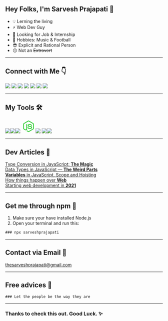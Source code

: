 ## Hey Folks, I'm Sarvesh Prajapati 👋

* 💡 Lerning the living
* ⚡ Web Dev Guy
* 👀 Looking for Job & Internship
* 🚀 Hobbies: Music & Football
* 😎 Explicit and Rational Person
* 😗 Not an ~~Extrovert~~
---

## Connect with Me 👇
[<img src="https://img.icons8.com/color/40/000000/twitter.png"/>](https://twitter.com/iamthesarvesh)
[<img src="https://img.icons8.com/color/40/000000/linkedin.png"/>](https://www.linkedin.com/in/sarveshprajapati/)
[<img src="https://img.icons8.com/ios-filled/40/ffffff/medium-monogram--v1.png"/>](https://thesarveshprajapati.medium.com/)
[<img src="https://img.icons8.com/ios-filled/40/ffffff/codepen.png"/>](https://codepen.io/sarveshprajapati)
[<img src="https://img.icons8.com/office/40/000000/dribbble.png"/>](https://dribbble.com/sarveshprajapati/shots)
[<img src="https://img.icons8.com/color/42/000000/behance.png"/>](https://www.behance.net/sarveshprajapati)
[<img src="https://img.icons8.com/color/45/000000/instagram-new.png"/>](https://www.instagram.com/senciblestupid/)

---
## My Tools 🛠
<img src="https://img.icons8.com/color/48/000000/javascript--v1.png"/><img src="https://img.icons8.com/ultraviolet/40/000000/react--v1.png"/><img src="https://img.icons8.com/color/48/000000/nodejs.png"/>
<svg xmlns="http://www.w3.org/2000/svg" x="0px" y="0px"
width="45" height="45"
viewBox="0 0 172 172"
style=" fill:#26e07f;"><g fill="none" fill-rule="nonzero" stroke="none" stroke-width="1" stroke-linecap="butt" stroke-linejoin="miter" stroke-miterlimit="10" stroke-dasharray="" stroke-dashoffset="0" font-family="none" font-weight="none" font-size="none" text-anchor="none" style="mix-blend-mode: normal"><path d="M0,172v-172h172v172z" fill="none"></path><g fill="#2ecc31"><path d="M85.96851,16.125c-1.96187,0 -3.92333,0.48123 -5.61646,1.44873l-53.26709,30.74878c-3.44,1.98875 -5.58496,5.75419 -5.58496,9.73169v55.78663c0,4.03125 2.14496,7.74293 5.58496,9.73168l13.9834,8.0625c6.7725,3.3325 9.18747,3.32788 12.25122,3.32788c10.05125,0 15.79956,-6.07291 15.79956,-16.60791v-57.56079c0,-0.86 -0.69371,-1.56421 -1.55371,-1.56421h-6.71875c-0.91374,0 -1.56421,0.70421 -1.56421,1.56421v57.5083c0,4.73 -4.88537,9.35124 -12.78662,5.42749l-14.62378,-8.44043c-0.5375,-0.26875 -0.86084,-0.85748 -0.86084,-1.44873v-55.73413c0,-0.645 0.32334,-1.18922 0.86084,-1.51172l53.26709,-30.73828c0.48375,-0.3225 1.13169,-0.3225 1.66919,0l53.26709,30.73828c0.5375,0.3225 0.86084,0.86798 0.86084,1.45923v55.78663c0,0.59124 -0.3246,1.17998 -0.80835,1.44873l-53.31958,30.80127c-0.48375,0.26875 -1.18544,0.26875 -1.66919,0l-13.71045,-8.11499c-0.37625,-0.26875 -0.90451,-0.31998 -1.28076,-0.10498c-3.81625,2.15 -4.515,2.41707 -8.0625,3.65332c-0.86,0.26875 -2.20459,0.80457 0.48291,2.30957l17.78369,10.54004c1.72,0.9675 3.66046,1.50122 5.59546,1.50122c1.98875,0 3.91745,-0.53372 5.63745,-1.50122l53.33008,-30.80127c3.44,-1.98875 5.58496,-5.70043 5.58496,-9.73168v-55.73413c0,-4.03125 -2.14496,-7.74294 -5.58496,-9.73169l-53.33008,-30.80127c-1.69312,-0.9675 -3.65458,-1.44873 -5.61645,-1.44873zM100.29834,59.15649c-15.21125,0 -24.29248,6.4458 -24.29248,17.1958c0,11.66375 9.0216,14.88371 23.6416,16.33496c17.46875,1.72 18.8125,4.30756 18.8125,7.74756c0,5.9125 -4.77577,8.44043 -16.00952,8.44043c-14.13625,0 -17.25585,-3.55254 -18.2771,-10.54004c-0.1075,-0.7525 -0.74872,-1.29126 -1.50122,-1.29126h-6.93921c-0.86,0 -1.50122,0.70547 -1.50122,1.51172c0,8.97624 4.89125,19.66284 28.21875,19.66284c16.8775,0 26.54956,-6.6566 26.54956,-18.2666c0,-11.5025 -7.79501,-14.57213 -24.13501,-16.77588c-16.60875,-2.15 -18.2771,-3.27917 -18.2771,-7.14917c0,-3.225 1.45545,-7.46411 13.71045,-7.46411c10.91125,0 14.99415,2.35744 16.6604,9.72119c0.16125,0.69875 0.74872,1.23877 1.50122,1.23877h6.93921c0.43,0 0.80079,-0.2129 1.12329,-0.5354c0.26875,-0.26874 0.43168,-0.70253 0.37793,-1.18628c-1.075,-12.685 -9.50955,-18.64453 -26.60205,-18.64453z"></path></g></g></svg><img src="https://img.icons8.com/color/48/26e07f/git.png"/>
<img src="https://img.icons8.com/color/48/000000/mongodb.png"/><img src="https://img.icons8.com/color/48/000000/firebase.png"/>

---
## Dev Articles 📘
[Type Conversion in JavaScript: **The Magic**](https://javascript.plainenglish.io/type-conversion-in-javascript-the-magic-c93cf96ba4da)<br>
[Data Types in JavaScript — **The Weird Parts**](https://javascript.plainenglish.io/data-types-in-javascript-the-weird-part-151e8fc3f1f3)<br>
[**Variables** in JavaScript, Scope and Hoisting](https://medium.com/nerd-for-tech/variables-in-javascript-scope-and-hoisting-b8e5e767fc01)<br>
[How things happen over **Web**](https://medium.com/nerd-for-tech/how-things-happen-over-web-860adc0cc889)<br>
[Starting web development in **2021**](https://medium.com/nerd-for-tech/starting-web-development-in-2021-105d43940613)

---
## Get me through npm 🔖
1. Make sure your have installed Node.js
2. Open your terminal and run this:
```javascript
### npx sarveshprajapati
```
---
## Contact via Email 📧
thesarveshprajapati@gmail.com

---
## Free advices 🙂
```
### Let the people be the way they are
```
---
### Thanks to check this out. Good Luck. ✨
